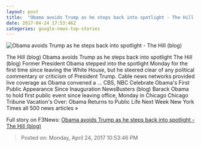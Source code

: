 ```yaml
---
layout: post
title:  "Obama avoids Trump as he steps back into spotlight - The Hill (blog)"
date: 2017-04-24 17:53:46Z
categories: google-news-top-stories
---
```


![Obama avoids Trump as he steps back into spotlight - The Hill (blog)](http://thehill.com/sites/default/files/obama_042417getty.jpg)

The Hill (blog) Obama avoids Trump as he steps back into spotlight The Hill (blog) Former President Obama stepped into the spotlight Monday for the first time since leaving the White House, but he steered clear of any political commentary or criticism of President Trump. Cable news networks provided live coverage as Obama convened a ... CBS, NBC Celebrate Obama's First Public Appearance Since Inauguration NewsBusters (blog) Barack Obama to hold first public event since leaving office, Monday in Chicago Chicago Tribune Vacation's Over: Obama Returns to Public Life Next Week New York Times all 500 news articles »


Full story on F3News: [Obama avoids Trump as he steps back into spotlight - The Hill (blog)](http://www.f3nws.com/n/snNk4)

> Posted on: Monday, April 24, 2017 10:53:46 PM
